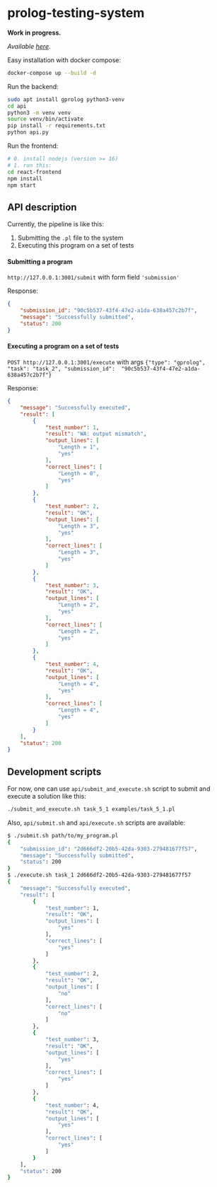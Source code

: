 # prolog-testing-system

**Work in progress.**

*Available [here](prolog-contest.ru).*

Easy installation with docker compose:
```bash
docker-compose up --build -d
```

Run the backend:
```bash
sudo apt install gprolog python3-venv
cd api
python3 -m venv venv
source venv/bin/activate
pip install -r requirements.txt
python api.py
```

Run the frontend:
```bash
# 0. install nodejs (version >= 16)
# 1. run this:
cd react-frontend
npm install
npm start
```

## API description

Currently, the pipeline is like this:
1) Submitting the `.pl` file to the system
2) Executing this program on a set of tests

#### Submitting a program

`http://127.0.0.1:3001/submit` with form field `'submission'`

Response:
```json
{
    "submission_id": "90c5b537-43f4-47e2-a1da-638a457c2b7f",
    "message": "Successfully submitted",
    "status": 200
}
```

#### Executing a program on a set of tests

`POST http://127.0.0.1:3001/execute` with args
`{"type": "gprolog", "task": "task_2", "submission_id": 
"90c5b537-43f4-47e2-a1da-638a457c2b7f"}`

Response:

```json
{
    "message": "Successfully executed",
    "result": [
        {
            "test_number": 1,
            "result": "WA: output mismatch",
            "output_lines": [
                "Length = 1",
                "yes"
            ],
            "correct_lines": [
                "Length = 0",
                "yes"
            ]
        },
        {
            "test_number": 2,
            "result": "OK",
            "output_lines": [
                "Length = 3",
                "yes"
            ],
            "correct_lines": [
                "Length = 3",
                "yes"
            ]
        },
        {
            "test_number": 3,
            "result": "OK",
            "output_lines": [
                "Length = 2",
                "yes"
            ],
            "correct_lines": [
                "Length = 2",
                "yes"
            ]
        },
        {
            "test_number": 4,
            "result": "OK",
            "output_lines": [
                "Length = 4",
                "yes"
            ],
            "correct_lines": [
                "Length = 4",
                "yes"
            ]
        }
    ],
    "status": 200
}

```

## Development scripts

For now, one can use `api/submit_and_execute.sh` script to submit and execute
a solution like this:
```bash
./submit_and_execute.sh task_5_1 examples/task_5_1.pl
```

Also, `api/submit.sh` and `api/execute.sh` scripts are available: 

```bash
$ ./submit.sh path/to/my_program.pl
{
    "submission_id": "2d666df2-20b5-42da-9303-279481677f57",
    "message": "Successfully submitted",
    "status": 200
}
$ ./execute.sh task_1 2d666df2-20b5-42da-9303-279481677f57
{
    "message": "Successfully executed",
    "result": [
        {
            "test_number": 1,
            "result": "OK",
            "output_lines": [
                "yes"
            ],
            "correct_lines": [
                "yes"
            ]
        },
        {
            "test_number": 2,
            "result": "OK",
            "output_lines": [
                "no"
            ],
            "correct_lines": [
                "no"
            ]
        },
        {
            "test_number": 3,
            "result": "OK",
            "output_lines": [
                "yes"
            ],
            "correct_lines": [
                "yes"
            ]
        },
        {
            "test_number": 4,
            "result": "OK",
            "output_lines": [
                "yes"
            ],
            "correct_lines": [
                "yes"
            ]
        }
    ],
    "status": 200
}

```
